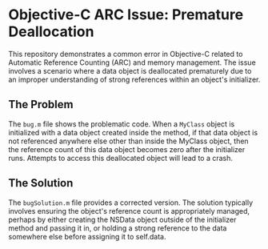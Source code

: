# Objective-C ARC Issue: Premature Deallocation

This repository demonstrates a common error in Objective-C related to Automatic Reference Counting (ARC) and memory management. The issue involves a scenario where a data object is deallocated prematurely due to an improper understanding of strong references within an object's initializer.

## The Problem

The `bug.m` file shows the problematic code. When a `MyClass` object is initialized with a data object created inside the method, if that data object is not referenced anywhere else other than inside the MyClass object, then the reference count of this data object becomes zero after the initializer runs.  Attempts to access this deallocated object will lead to a crash. 

## The Solution

The `bugSolution.m` file provides a corrected version.  The solution typically involves ensuring the object's reference count is appropriately managed, perhaps by either creating the NSData object outside of the initializer method and passing it in, or holding a strong reference to the data somewhere else before assigning it to self.data.